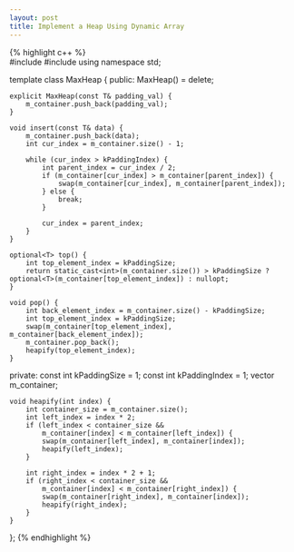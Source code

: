 ```yaml
---
layout: post
title: Implement a Heap Using Dynamic Array
---
```


{% highlight c++ %}  
#include <vector>
#include <optional>
using namespace std;

template <typename T>
class MaxHeap {
public:
    MaxHeap() = delete;

    explicit MaxHeap(const T& padding_val) {
        m_container.push_back(padding_val);
    }

    void insert(const T& data) {
        m_container.push_back(data);
        int cur_index = m_container.size() - 1;

        while (cur_index > kPaddingIndex) {
            int parent_index = cur_index / 2;
            if (m_container[cur_index] > m_container[parent_index]) {
                swap(m_container[cur_index], m_container[parent_index]);
            } else {
                break;
            }

            cur_index = parent_index;
        }
    }

    optional<T> top() {
        int top_element_index = kPaddingSize;
        return static_cast<int>(m_container.size()) > kPaddingSize ? optional<T>(m_container[top_element_index]) : nullopt;
    }

    void pop() {
        int back_element_index = m_container.size() - kPaddingSize;
        int top_element_index = kPaddingSize;
        swap(m_container[top_element_index], m_container[back_element_index]);
        m_container.pop_back();
        heapify(top_element_index);
    }

private:
    const int kPaddingSize = 1;
    const int kPaddingIndex = 1;
    vector<T> m_container;

    void heapify(int index) {
        int container_size = m_container.size();
        int left_index = index * 2;
        if (left_index < container_size &&
            m_container[index] < m_container[left_index]) {
            swap(m_container[left_index], m_container[index]);
            heapify(left_index);
        }

        int right_index = index * 2 + 1;
        if (right_index < container_size &&
            m_container[index] < m_container[right_index]) {
            swap(m_container[right_index], m_container[index]);
            heapify(right_index);
        }
    }
};
{% endhighlight %}  
